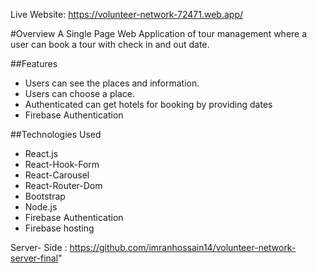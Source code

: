 Live Website: https://volunteer-network-72471.web.app/

#Overview 
A Single Page Web Application of tour management where a user can book a tour with check in and out date.

##Features
-	Users can see the places and information.
-	Users can choose a place.
-	Authenticated can get hotels for booking by providing dates
-	Firebase Authentication

##Technologies Used
-	React.js
-	React-Hook-Form
-	React-Carousel
-	React-Router-Dom
-	Bootstrap
-	Node.js
-	Firebase Authentication
-	Firebase hosting


Server- Side : https://github.com/imranhossain14/volunteer-network-server-final"
